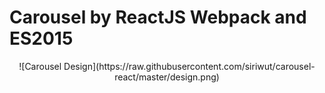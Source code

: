 Carousel by ReactJS Webpack and ES2015
===
<center>![Carousel Design](https://raw.githubusercontent.com/siriwut/carousel-react/master/design.png)</center>
